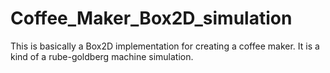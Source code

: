 # Coffee_Maker_Box2D_simulation

This is basically a Box2D implementation for creating a coffee maker. It is a kind of a rube-goldberg machine simulation.
